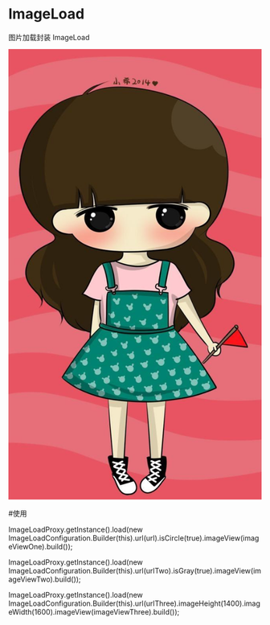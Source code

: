 # ImageLoad
图片加载封装 ImageLoad

 ![image](https://github.com/chenpengfei88/ImageLoad/blob/master/app/src/main/res/drawable/tp.jpg)
 
#使用

 ImageLoadProxy.getInstance().load(new ImageLoadConfiguration.Builder(this).url(url).isCircle(true).imageView(imageViewOne).build());
 
 ImageLoadProxy.getInstance().load(new ImageLoadConfiguration.Builder(this).url(urlTwo).isGray(true).imageView(imageViewTwo).build());
 
 ImageLoadProxy.getInstance().load(new ImageLoadConfiguration.Builder(this).url(urlThree).imageHeight(1400).imageWidth(1600).imageView(imageViewThree).build());

